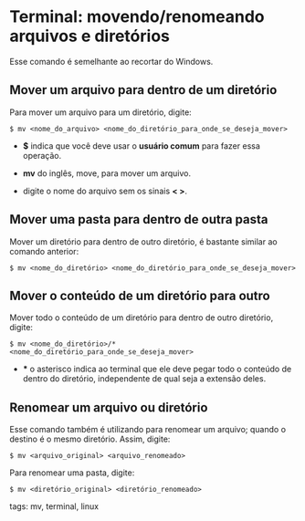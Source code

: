 # Terminal: movendo/renomeando arquivos e diretórios


Esse comando é semelhante ao recortar do Windows.

## Mover um arquivo para dentro de um diretório

Para mover um arquivo para um diretório, digite:

```
$ mv <nome_do_arquivo> <nome_do_diretório_para_onde_se_deseja_mover>
```

- **$** indica que você deve usar o **usuário comum** para fazer essa operação.

- **mv** do inglês, move, para mover um arquivo.

- digite o nome do arquivo sem os sinais **< >**.

## Mover uma pasta para dentro de outra pasta

Mover um diretório para dentro de outro diretório, é bastante similar ao comando anterior:

```
$ mv <nome_do_diretório> <nome_do_diretório_para_onde_se_deseja_mover>
```

## Mover o conteúdo de um diretório para outro

Mover todo o conteúdo de um diretório para dentro de outro diretório, digite:

```
$ mv <nome_do_diretório>/* <nome_do_diretório_para_onde_se_deseja_mover>
```

- __*__ o asterisco indica ao terminal que ele deve pegar todo o conteúdo de dentro do diretório, independente de qual seja a extensão deles.

## Renomear um arquivo ou diretório

Esse comando também é utilizando para renomear um arquivo; quando o destino é o mesmo diretório. Assim, digite:

```
$ mv <arquivo_original> <arquivo_renomeado>
```

Para renomear uma pasta, digite:

```
$ mv <diretório_original> <diretório_renomeado>
```

tags: mv, terminal, linux
